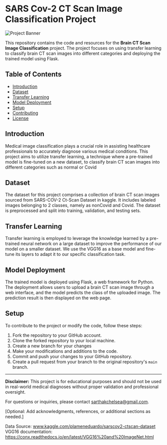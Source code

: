 # SARS Cov-2 CT Scan Image Classification Project

![Project Banner](https://www.mdpi.com/diagnostics/diagnostics-11-00893/article_deploy/html/images/diagnostics-11-00893-g002.png) 

This repository contains the code and resources for the **Brain CT Scan Image Classification** project. The project focuses on using transfer learning to classify brain CT scan images into different categories and deploying the trained model using Flask.

## Table of Contents

- [Introduction](#introduction)
- [Dataset](#dataset)
- [Transfer Learning](#transfer-learning)
- [Model Deployment](#model-deployment)
- [Setup](#setup)
- [Contributing](#contributing)
- [License](#license)

## Introduction

Medical image classification plays a crucial role in assisting healthcare professionals to accurately diagnose various medical conditions. This project aims to utilize transfer learning, a technique where a pre-trained model is fine-tuned on a new dataset, to classify brain CT scan images into different categories such as normal or Covid

## Dataset

The dataset for this project comprises a collection of brain CT scan images sourced from SARS-COV-2 Ct-Scan Dataset in kaggle. It includes labeled images belonging to 2 classes, namely as nonCovid and Covid. The dataset is preprocessed and split into training, validation, and testing sets.

## Transfer Learning

Transfer learning is employed to leverage the knowledge learned by a pre-trained neural network on a large dataset to improve the performance of our model on a smaller dataset. We use the VGG16 as a base model and fine-tune its layers to adapt it to our specific classification task.

## Model Deployment

The trained model is deployed using Flask, a web framework for Python. The deployment allows users to upload a brain CT scan image through a web interface, and the model predicts the class of the uploaded image. The prediction result is then displayed on the web page. 

## Setup

To contribute to the project or modify the code, follow these steps:

1. Fork the repository to your GitHub account.
2. Clone the forked repository to your local machine.
3. Create a new branch for your changes
4. Make your modifications and additions to the code.
5. Commit and push your changes to your GitHub repository.
6. Create a pull request from your branch to the original repository's `main` branch.



---

**Disclaimer:** This project is for educational purposes and should not be used in real-world medical diagnoses without proper validation and professional oversight.

For questions or inquiries, please contact sarthakchelsea@gmail.com.

[Optional: Add acknowledgments, references, or additional sections as needed.]

 Data Source: www.kaggle.com/plameneduardo/sarscov2-ctscan-dataset
 VGG16 documentation: https://conx.readthedocs.io/en/latest/VGG16%20and%20ImageNet.html

